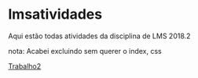 # lmsatividades

Aqui estão todas atividades da disciplina de LMS 2018.2

nota: Acabei excluindo sem querer o index, css

<a href = "Trabalho2-completo/index.html">Trabalho2</a>
